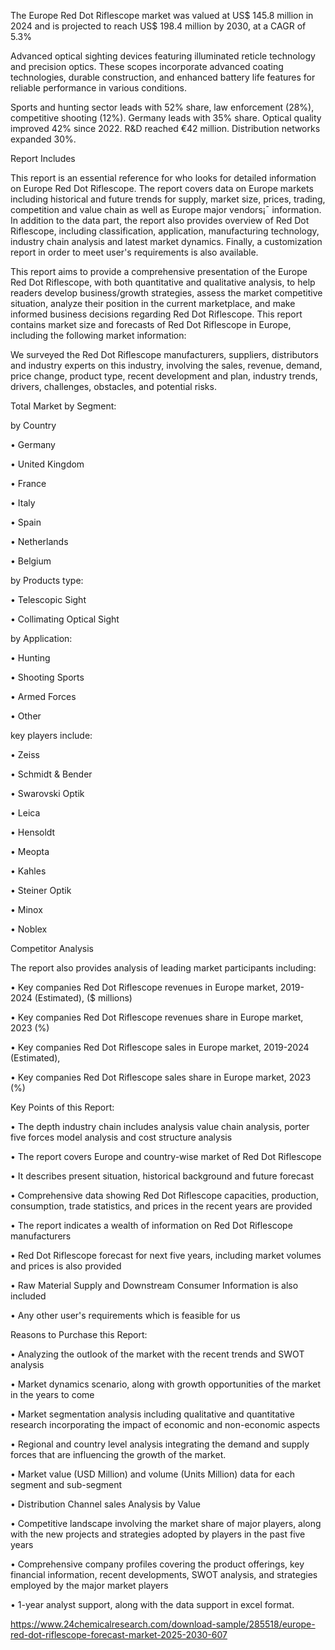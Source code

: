 The Europe Red Dot Riflescope market was valued at US$ 145.8 million in 2024 and is projected to reach US$ 198.4 million by 2030, at a CAGR of 5.3%

Advanced optical sighting devices featuring illuminated reticle technology and precision optics. These scopes incorporate advanced coating technologies, durable construction, and enhanced battery life features for reliable performance in various conditions.

Sports and hunting sector leads with 52% share, law enforcement (28%), competitive shooting (12%). Germany leads with 35% share. Optical quality improved 42% since 2022. R&D reached €42 million. Distribution networks expanded 30%.

Report Includes

This report is an essential reference for who looks for detailed information on Europe Red Dot Riflescope. The report covers data on Europe markets including historical and future trends for supply, market size, prices, trading, competition and value chain as well as Europe major vendors¡¯ information. In addition to the data part, the report also provides overview of Red Dot Riflescope, including classification, application, manufacturing technology, industry chain analysis and latest market dynamics. Finally, a customization report in order to meet user's requirements is also available.

This report aims to provide a comprehensive presentation of the Europe Red Dot Riflescope, with both quantitative and qualitative analysis, to help readers develop business/growth strategies, assess the market competitive situation, analyze their position in the current marketplace, and make informed business decisions regarding Red Dot Riflescope. This report contains market size and forecasts of Red Dot Riflescope in Europe, including the following market information:

We surveyed the Red Dot Riflescope manufacturers, suppliers, distributors and industry experts on this industry, involving the sales, revenue, demand, price change, product type, recent development and plan, industry trends, drivers, challenges, obstacles, and potential risks.

Total Market by Segment:

by Country

•    Germany

•    United Kingdom

•    France

•    Italy

•    Spain

•    Netherlands

•    Belgium

by Products type:

•    Telescopic Sight

•    Collimating Optical Sight

by Application:

•    Hunting

•    Shooting Sports

•    Armed Forces

•    Other

key players include: 

•    Zeiss

•    Schmidt & Bender

•    Swarovski Optik

•    Leica

•    Hensoldt

•    Meopta

•    Kahles

•    Steiner Optik

•    Minox

•    Noblex

Competitor Analysis

The report also provides analysis of leading market participants including:

•    Key companies Red Dot Riflescope revenues in Europe market, 2019-2024 (Estimated), ($ millions)

•    Key companies Red Dot Riflescope revenues share in Europe market, 2023 (%)

•    Key companies Red Dot Riflescope sales in Europe market, 2019-2024 (Estimated),

•    Key companies Red Dot Riflescope sales share in Europe market, 2023 (%)

Key Points of this Report:

•    The depth industry chain includes analysis value chain analysis, porter five forces model analysis and cost structure analysis

•    The report covers Europe and country-wise market of Red Dot Riflescope

•    It describes present situation, historical background and future forecast

•    Comprehensive data showing Red Dot Riflescope capacities, production, consumption, trade statistics, and prices in the recent years are provided

•    The report indicates a wealth of information on Red Dot Riflescope manufacturers

•    Red Dot Riflescope forecast for next five years, including market volumes and prices is also provided

•    Raw Material Supply and Downstream Consumer Information is also included

•    Any other user's requirements which is feasible for us

Reasons to Purchase this Report:

•    Analyzing the outlook of the market with the recent trends and SWOT analysis

•    Market dynamics scenario, along with growth opportunities of the market in the years to come

•    Market segmentation analysis including qualitative and quantitative research incorporating the impact of economic and non-economic aspects

•    Regional and country level analysis integrating the demand and supply forces that are influencing the growth of the market.

•    Market value (USD Million) and volume (Units Million) data for each segment and sub-segment

•    Distribution Channel sales Analysis by Value

•    Competitive landscape involving the market share of major players, along with the new projects and strategies adopted by players in the past five years

•    Comprehensive company profiles covering the product offerings, key financial information, recent developments, SWOT analysis, and strategies employed by the major market players

•    1-year analyst support, along with the data support in excel format.

https://www.24chemicalresearch.com/download-sample/285518/europe-red-dot-riflescope-forecast-market-2025-2030-607
